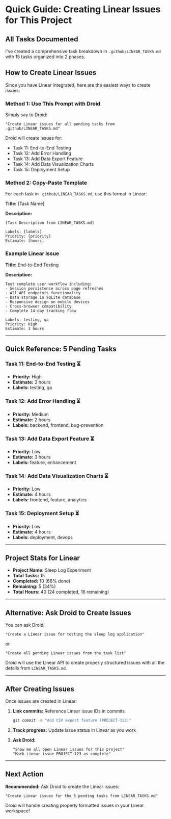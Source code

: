 # Quick Guide: Creating Linear Issues for This Project

## All Tasks Documented

I've created a comprehensive task breakdown in `.github/LINEAR_TASKS.md` with 15 tasks organized into 2 phases.

## How to Create Linear Issues

Since you have Linear integrated, here are the easiest ways to create issues:

### Method 1: Use This Prompt with Droid

Simply say to Droid:

```
"Create Linear issues for all pending tasks from .github/LINEAR_TASKS.md"
```

Droid will create issues for:
- Task 11: End-to-End Testing
- Task 12: Add Error Handling  
- Task 13: Add Data Export Feature
- Task 14: Add Data Visualization Charts
- Task 15: Deployment Setup

### Method 2: Copy-Paste Template

For each task in `.github/LINEAR_TASKS.md`, use this format in Linear:

**Title:** [Task Name]

**Description:**
```
[Task Description from LINEAR_TASKS.md]

Labels: [labels]
Priority: [priority]
Estimate: [hours]
```

### Example Linear Issue

**Title:** End-to-End Testing

**Description:**
```
Test complete user workflow including:
- Session persistence across page refreshes
- All API endpoints functionality
- Data storage in SQLite database
- Responsive design on mobile devices
- Cross-browser compatibility
- Complete 14-day tracking flow

Labels: testing, qa
Priority: High
Estimate: 3 hours
```

---

## Quick Reference: 5 Pending Tasks

### Task 11: End-to-End Testing ⏳
- **Priority:** High
- **Estimate:** 3 hours
- **Labels:** testing, qa

### Task 12: Add Error Handling ⏳
- **Priority:** Medium
- **Estimate:** 2 hours
- **Labels:** backend, frontend, bug-prevention

### Task 13: Add Data Export Feature ⏳
- **Priority:** Low
- **Estimate:** 3 hours
- **Labels:** feature, enhancement

### Task 14: Add Data Visualization Charts ⏳
- **Priority:** Low
- **Estimate:** 4 hours
- **Labels:** frontend, feature, analytics

### Task 15: Deployment Setup ⏳
- **Priority:** Low
- **Estimate:** 4 hours
- **Labels:** deployment, devops

---

## Project Stats for Linear

- **Project Name:** Sleep Log Experiment
- **Total Tasks:** 15
- **Completed:** 10 (66% done)
- **Remaining:** 5 (34%)
- **Total Hours:** 40 (24 completed, 16 remaining)

---

## Alternative: Ask Droid to Create Issues

You can ask Droid:

```
"Create a Linear issue for testing the sleep log application"
```

or

```
"Create all pending Linear issues from the task list"
```

Droid will use the Linear API to create properly structured issues with all the details from `LINEAR_TASKS.md`.

---

## After Creating Issues

Once issues are created in Linear:

1. **Link commits:** Reference Linear issue IDs in commits
   ```bash
   git commit -m "Add CSV export feature (PROJECT-123)"
   ```

2. **Track progress:** Update issue status in Linear as you work

3. **Ask Droid:** 
   ```
   "Show me all open Linear issues for this project"
   "Mark Linear issue PROJECT-123 as complete"
   ```

---

## Next Action

**Recommended:** Ask Droid to create the Linear issues:

```
"Create Linear issues for the 5 pending tasks from LINEAR_TASKS.md"
```

Droid will handle creating properly formatted issues in your Linear workspace!
